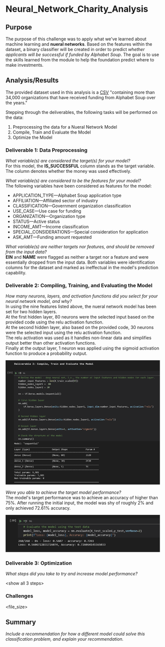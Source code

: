 # Neural_Network_Charity_Analysis

## Purpose
The purpose of this challenge was to apply what we've learned about machine learning and **nueral networks**. Based on the features within the dataset, a binary classifier will be created in order to predict *whether applicants will be successful if funded by Alphabet Soup*. The goal is to use the skills learned from the module to help the foundation predict where to make investments.

## Analysis/Results
The provided dataset used in this analysis is a [CSV](https://2u-data-curriculum-team.s3.amazonaws.com/dataviz-online/module_19/charity_data.csv) "containing more than 34,000 organizations that have received funding from Alphabet Soup over the years." 

Stepping through the deliverables, the following tasks will be performed on the data:
1. Preprocessing the data for a Nueral Network Model
2. Compile, Train and Evaluate the Model
3. Optimize the Model

### Deliverable 1: Data Preprocessing
*What variable(s) are considered the target(s) for your model?*<br>
For this model, the **IS_SUCCESSFUL** column stands as the target variable. The column denotes whether the money was used effectively.

*What variable(s) are considered to be the features for your model?*<br>
The following variables have been considered as features for the model:<br>
* APPLICATION_TYPE—Alphabet Soup application type<br>
* AFFILIATION—Affiliated sector of industry<br>
* CLASSIFICATION—Government organization classification<br>
* USE_CASE—Use case for funding<br>
* ORGANIZATION—Organization type<br>
* STATUS—Active status<br>
* INCOME_AMT—Income classification<br>
* SPECIAL_CONSIDERATIONS—Special consideration for application<br>
* ASK_AMT—Funding amount requested<br>

*What variable(s) are neither targets nor features, and should be removed from the input data?*<br>
**EIN** and **NAME** were flagged as neither a target nor a feature and were essentially dropped from the input data. Both variables were identification columns for the dataset and marked as ineffectual in the model's prediction capability. 

### Deliverable 2: Compiling, Training, and Evaluating the Model
*How many neurons, layers, and activation functions did you select for your neural network model, and why?*<br>
In using the nine features listed above, the nueral network model has been set for two hidden layers.<br>
At the first hidden layer, 80 neurons were the selected input based on the provided code using the relu activation function.<br>
At the second hidden layer, also based on the provided code, 30 neurons were the selected input using the relu activation function. <br>
The relu activation was used as it handles non-linear data and simplifies output better than other activation functions.<br>
Finally at the output layer, 1 neuron was applied using the sigmoid activation function to produce a probability output.<br>

![](resources/dev2_inputs.PNG)

*Were you able to achieve the target model performance?*<br>
The model's target performance was to achieve an accuracy of higher than 75%. After running the initial input, the model was shy of roughly 2% and only achieved 72.61% accuracy. 

![](resources/originalAccuracy.PNG)

### Deliverable 3: Optimization
*What steps did you take to try and increase model performance?*

<show all 3 steps>

### Challenges

<file_size><unable to obtain optimization>

## Summary
*Include a recommendation for how a different model could solve this classification problem, and explain your recommendation.*
